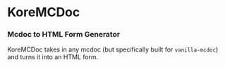 # KoreMCDoc
### Mcdoc to HTML Form Generator

KoreMCDoc takes in any mcdoc (but specifically built for `vanilla-mcdoc`) and turns it into an HTML form.